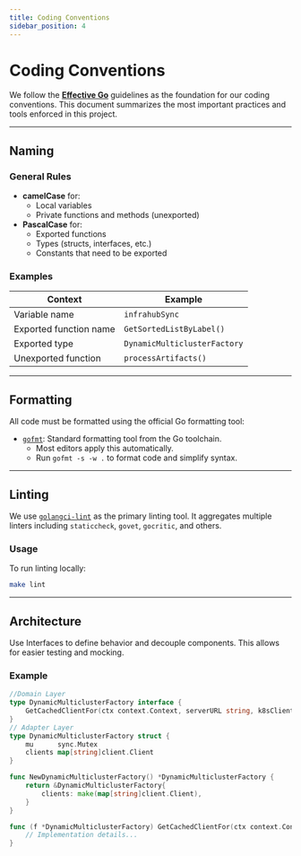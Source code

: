 ```yaml
---
title: Coding Conventions
sidebar_position: 4
---
```

# Coding Conventions

We follow the [**Effective Go**](https://golang.org/doc/effective_go.html) guidelines as the foundation for our coding conventions. This document summarizes the most important practices and tools enforced in this project.

---

## Naming

### General Rules

- **camelCase** for:
  - Local variables
  - Private functions and methods (unexported)
- **PascalCase** for:
  - Exported functions
  - Types (structs, interfaces, etc.)
  - Constants that need to be exported

### Examples

| Context                | Example                     |
|------------------------|-----------------------------|
| Variable name          | `infrahubSync`         |
| Exported function name | `GetSortedListByLabel()` |
| Exported type          | `DynamicMulticlusterFactory`               |
| Unexported function    | `processArtifacts()`       |

---

## Formatting

All code must be formatted using the official Go formatting tool:

- [`gofmt`](https://pkg.go.dev/cmd/gofmt): Standard formatting tool from the Go toolchain.
  - Most editors apply this automatically.
  - Run `gofmt -s -w .` to format code and simplify syntax.

---

## Linting

We use [`golangci-lint`](https://golangci-lint.run/) as the primary linting tool. It aggregates multiple linters including `staticcheck`, `govet`, `gocritic`, and others.

### Usage

To run linting locally:

```bash
make lint
```

---

## Architecture
Use Interfaces to define behavior and decouple components. This allows for easier testing and mocking.
### Example

```go
//Domain Layer
type DynamicMulticlusterFactory interface {
	GetCachedClientFor(ctx context.Context, serverURL string, k8sClient client.Client) (client.Client, error)
}
// Adapter Layer
type DynamicMulticlusterFactory struct {
	mu      sync.Mutex
	clients map[string]client.Client
}

func NewDynamicMulticlusterFactory() *DynamicMulticlusterFactory {
	return &DynamicMulticlusterFactory{
		clients: make(map[string]client.Client),
	}
}

func (f *DynamicMulticlusterFactory) GetCachedClientFor(ctx context.Context, serverURL string, k8sClient client.Client) (client.Client, error) {
    // Implementation details...
}
```